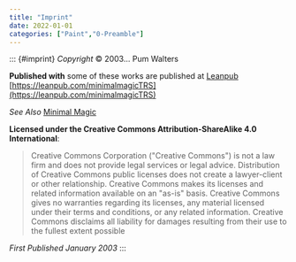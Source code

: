 ```yaml
---
title: "Imprint"
date: 2022-01-01
categories: ["Paint","0-Preamble"]
---
```

::: {#imprint}
*Copyright* © 2003... Pum Walters

**Published with** some of these works are published at [Leanpub](https://leanpub.com)
[https://leanpub.com/minimalmagicTRS](https://leanpub.com/minimalmagicTRS)

*See Also* [Minimal Magic](https://www.minimal-magic.online/)

**Licensed under the Creative Commons Attribution-ShareAlike 4.0 International**:

> Creative Commons Corporation ("Creative Commons") is not a law firm and does not provide legal services or legal advice. Distribution of Creative Commons public licenses does not create a lawyer-client or other relationship. Creative Commons makes its licenses and related information available on an "as-is" basis. Creative Commons gives no warranties regarding its licenses, any material licensed under their terms and conditions, or any related information. Creative Commons disclaims all liability for damages resulting from their use to the fullest extent possible

*First Published January 2003*
:::
